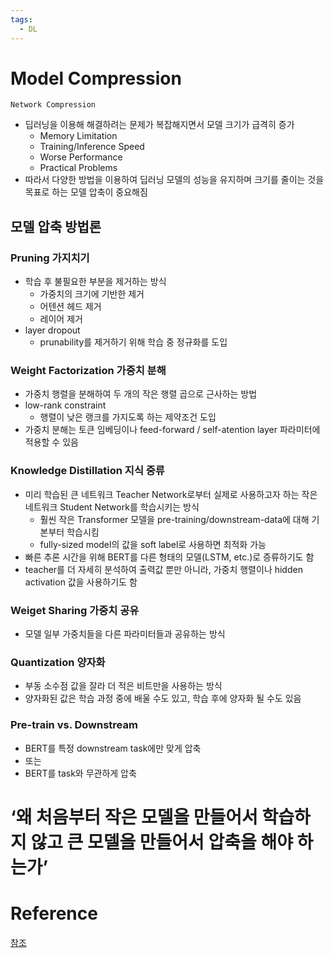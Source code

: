 ```yaml
---
tags:
  - DL
---
```

# Model Compression

    Network Compression

- 딥러닝을 이용해 해결하려는 문제가 복잡해지면서 모델 크기가 급격히 증가
    - Memory Limitation
    - Training/Inference Speed
    - Worse Performance
    - Practical Problems
- 따라서 다양한 방법을 이용하여 딥러닝 모델의 성능을 유지하며 크기를 줄이는 것을 목표로 하는 모델 압축이 중요해짐

## 모델 압축 방법론
### Pruning 가지치기
- 학습 후 불필요한 부분을 제거하는 방식
    - 가중치의 크기에 기반한 제거
    - 어텐션 헤드 제거
    - 레이어 제거
- layer dropout
    - prunability를 제거하기 위해 학습 중 정규화를 도입

### Weight Factorization 가중치 분해
- 가중치 행렬을 분해하여 두 개의 작은 행렬 곱으로 근사하는 방법
- low-rank constraint
    - 행렬이 낮은 랭크를 가지도록 하는 제약조건 도입
- 가중치 분해는 토큰 임베딩이나 feed-forward / self-atention layer 파라미터에 적용할 수 있음

### Knowledge Distillation 지식 중류
- 미리 학습된 큰 네트워크 Teacher Network로부터 실제로 사용하고자 하는 작은 네트워크 Student Network를 학습시키는 방식
    - 훨씬 작은 Transformer 모델을 pre-training/downstream-data에 대해 기본부터 학습시킴
    - fully-sized model의 값을 soft label로 사용하면 최적화 가능
- 빠른 추론 시간을 위해 BERT를 다른 형태의 모델(LSTM, etc.)로 증류하기도 함
- teacher를 더 자세히 분석하여 출력값 뿐만 아니라, 가중치 행렬이나 hidden activation 값을 사용하기도 함

### Weiget Sharing 가중치 공유
- 모델 일부 가중치들을 다른 파라미터들과 공유하는 방식

### Quantization 양자화
- 부동 소수점 값을 잘라 더 적은 비트만을 사용하는 방식
- 양자화된 값은 학습 과정 중에 배울 수도 있고, 학습 후에 양자화 될 수도 있음

### Pre-train vs. Downstream
- BERT를 특정 downstream task에만 맞게 압축
- 또는
- BERT를 task와 무관하게 압축

# ‘왜 처음부터 작은 모델을 만들어서 학습하지 않고 큰 모델을 만들어서 압축을 해야 하는가’

# Reference

[참조](https://blog.est.ai/2020/03/%EB%94%A5%EB%9F%AC%EB%8B%9D-%EB%AA%A8%EB%8D%B8-%EC%95%95%EC%B6%95-%EB%B0%A9%EB%B2%95%EB%A1%A0%EA%B3%BC-bert-%EC%95%95%EC%B6%95/)

<span style="color:pink;font-weight:600;"></span>
<span style="color:rgba(255,255,155,0.8);font-weight:500;font-style:italic;"> </span>
